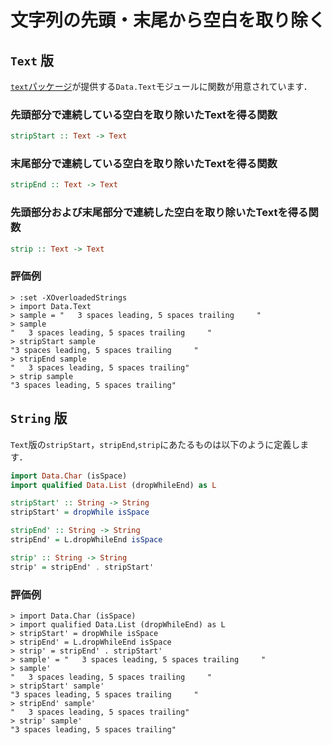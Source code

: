 文字列の先頭・末尾から空白を取り除く
====================================

## ``Text`` 版

[``text``パッケージ](http://hackage.haskell.org/package/text)が提供する``Data.Text``モジュールに関数が用意されています．

### 先頭部分で連続している空白を取り除いたTextを得る関数

```haskell
stripStart :: Text -> Text
```

### 末尾部分で連続している空白を取り除いたTextを得る関数

```haskell
stripEnd :: Text -> Text
```

### 先頭部分および末尾部分で連続した空白を取り除いたTextを得る関数

```haskell
strip :: Text -> Text
```

### 評価例

```
> :set -XOverloadedStrings
> import Data.Text
> sample = "   3 spaces leading, 5 spaces trailing     "
> sample
"   3 spaces leading, 5 spaces trailing     "
> stripStart sample
"3 spaces leading, 5 spaces trailing     "
> stripEnd sample
"   3 spaces leading, 5 spaces trailing"
> strip sample
"3 spaces leading, 5 spaces trailing"
```

## ``String`` 版

``Text``版の``stripStart``，``stripEnd``,``strip``にあたるものは以下のように定義します．

```haskell
import Data.Char (isSpace)
import qualified Data.List (dropWhileEnd) as L

stripStart' :: String -> String
stripStart' = dropWhile isSpace

stripEnd' :: String -> String
stripEnd' = L.dropWhileEnd isSpace

strip' :: String -> String
strip' = stripEnd' . stripStart'
```

### 評価例

```
> import Data.Char (isSpace)
> import qualified Data.List (dropWhileEnd) as L
> stripStart' = dropWhile isSpace
> stripEnd' = L.dropWhileEnd isSpace
> strip' = stripEnd' . stripStart'
> sample' = "   3 spaces leading, 5 spaces trailing     "
> sample'
"   3 spaces leading, 5 spaces trailing     "
> stripStart' sample'
"3 spaces leading, 5 spaces trailing     "
> stripEnd' sample'
"   3 spaces leading, 5 spaces trailing"
> strip' sample'
"3 spaces leading, 5 spaces trailing"
```

